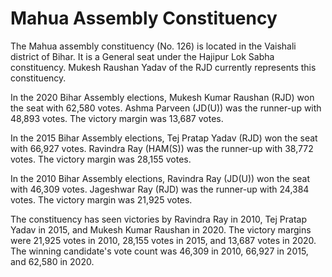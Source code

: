 # Mahua Assembly Constituency

The Mahua assembly constituency (No. 126) is located in the Vaishali district of Bihar. It is a General seat under the Hajipur Lok Sabha constituency. Mukesh Raushan Yadav of the RJD currently represents this constituency.

In the 2020 Bihar Assembly elections, Mukesh Kumar Raushan (RJD) won the seat with 62,580 votes. Ashma Parveen (JD(U)) was the runner-up with 48,893 votes. The victory margin was 13,687 votes.

In the 2015 Bihar Assembly elections, Tej Pratap Yadav (RJD) won the seat with 66,927 votes. Ravindra Ray (HAM(S)) was the runner-up with 38,772 votes. The victory margin was 28,155 votes.

In the 2010 Bihar Assembly elections, Ravindra Ray (JD(U)) won the seat with 46,309 votes. Jageshwar Ray (RJD) was the runner-up with 24,384 votes. The victory margin was 21,925 votes.

The constituency has seen victories by Ravindra Ray in 2010, Tej Pratap Yadav in 2015, and Mukesh Kumar Raushan in 2020. The victory margins were 21,925 votes in 2010, 28,155 votes in 2015, and 13,687 votes in 2020. The winning candidate's vote count was 46,309 in 2010, 66,927 in 2015, and 62,580 in 2020.
